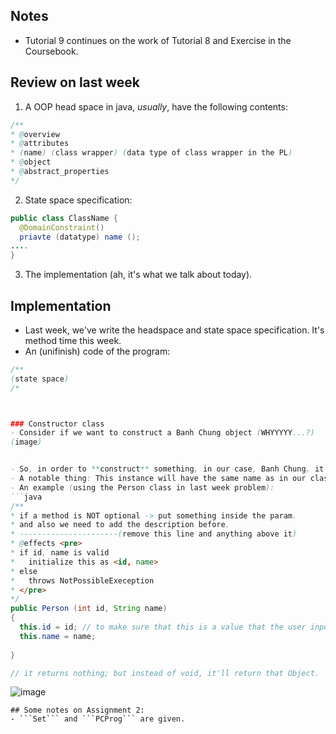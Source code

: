 ## Notes
- Tutorial 9 continues on the work of Tutorial 8 and Exercise in the Coursebook.

## Review on last week
1. A OOP head space in java, *usually*, have the following contents:
```java
/**
* @overview
* @attributes
* (name) (class wrapper) (data type of class wrapper in the PL)
* @object
* @abstract_properties
*/
```

2. State space specification:
```java
public class ClassName {
  @DomainConstraint()
  priavte (datatype) name ();
....
}
```
3. The implementation (ah, it's what we talk about today).

## Implementation
- Last week, we've write the headspace and state space specification. It's method time this week. 
- An (unifinish) code of the program: 
```java
/**
(state space)
/*



### Constructor class
- Consider if we want to construct a Banh Chung object (WHYYYYY...?)
(image)


- So, in order to **construct** something, in our case, Banh Chung, it need to **take in ingredients** (state space specs), and return an instance. 
- A notable thing: This instance will have the same name as in our class. 
- An example (using the Person class in last week problem):
```java
/**
* if a method is NOT optional -> put something inside the param.
* and also we need to add the description before. 
* ----------------------(remove this line and anything above it)
* @effects <pre>
* if id, name is valid
*   initialize this as <id, name>
* else 
*   throws NotPossibleExeception
* </pre>
*/
public Person (int id, String name)
{
  this.id = id; // to make sure that this is a value that the user input in
  this.name = name;
  
}

// it returns nothing; but instead of void, it'll return that Object.
```



![image](https://user-images.githubusercontent.com/113848893/229953569-ed4e2a7a-8c7b-4558-9748-78ef7760551f.png)


```
## Some notes on Assignment 2:
- ```Set``` and ```PCProg``` are given. 

